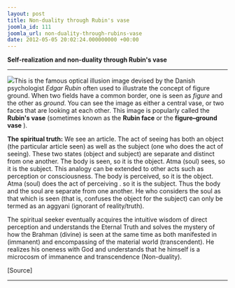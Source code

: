 ```yaml
---
layout: post
title: Non-duality through Rubin's vase
joomla_id: 111
joomla_url: non-duality-through-rubins-vase
date: 2012-05-05 20:02:24.000000000 +00:00
---
```

 **Self-realization and non-duality through Rubin's vase**

* * *

![](images/perspectives/awakening/religion/pers-2.png)This is the famous optical illusion image devised by the Danish psychologist _Edgar Rubin_ often used to illustrate the concept of figure ground. When two fields have a common border, one is seen as _figure_ and the other as _ground_. You can see the image as either a central vase, or two faces that are looking at each other. This image is popularly called the **Rubin's vase** (sometimes known as the **Rubin face** or the **figure–ground vase** ).

**The spiritual truth:** We see an article. The act of seeing has both an object (the particular article seen) as well as the subject (one who does the act of seeing). These two states (object and subject) are separate and distinct from one another. The body is seen, so it is the object. Atma (soul) sees, so it is the subject. This analogy can be extended to other acts such as perception or consciousness. The body is perceived, so it is the object. Atma (soul) does the act of perceiving . so it is the subject. Thus the body and the soul are separate from one another. He who considers the soul as that which is seen (that is, confuses the object for the subject) can only be termed as an aggyani (ignorant of reality/truth).

The spiritual seeker eventually acquires the intuitive wisdom of direct perception and understands the Eternal Truth and solves the mystery of how the Brahman (divine) is seen at the same time as both manifested in (immanent) and encompassing of the material world (transcendent). He realizes his oneness with God and understands that he himself is a microcosm of immanence and transcendence (Non-duality).

[Source]

* * *







